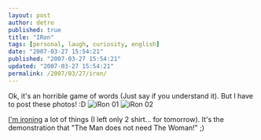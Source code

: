 ```yaml
---
layout: post
author: detro
published: true
title: "IRon"
tags: [personal, laugh, curiosity, english]
date: "2007-03-27 15:54:21"
published: "2007-03-27 15:54:21"
updated: "2007-03-27 15:54:21"
permalink: /2007/03/27/iron/
---
```


Ok, it's an horrible game of words (Just say if you understand it). But I have to post these photos! :D 
<img src="http://static.zooomr.com/images/869470_026753b957.jpg" alt="iRon 01" />
<img src="http://static.zooomr.com/images/869476_4462b4b54d.jpg" alt="iRon 02" />

<a href="http://www.detronizator.org/2007/03/26/iron-a-shirt/">I'm ironing</a> a lot of things (I left only 2 shirt... for tomorrow). It's the demonstration that "The Man does not need The Woman!" ;)
